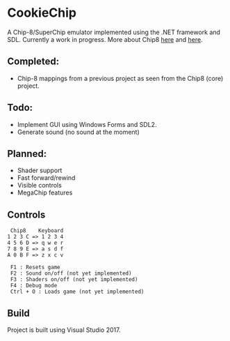 # CookieChip
A Chip-8/SuperChip emulator implemented using the .NET framework and SDL. Currently a work in progress.
More about Chip8 [here](https://en.wikipedia.org/wiki/CHIP-8) and [here](http://www.chip8.com/).

## Completed:
* Chip-8 mappings from a previous project as seen from the Chip8 (core) project.

## Todo:
* Implement GUI using Windows Forms and SDL2.
* Generate sound (no sound at the moment)

## Planned:
* Shader support
* Fast forward/rewind
* Visible controls
* MegaChip features

## Controls

     Chip8    Keyboard
    1 2 3 C => 1 2 3 4
    4 5 6 D => q w e r
    7 8 9 E => a s d f
    A 0 B F => z x c v
     
     F1 : Resets game
     F2 : Sound on/off (not yet implemented)
     F3 : Shaders on/off (not yet implemented)
     F4 : Debug mode
     Ctrl + O : Loads game (not yet implemented)
   
## Build
Project is built using Visual Studio 2017.

